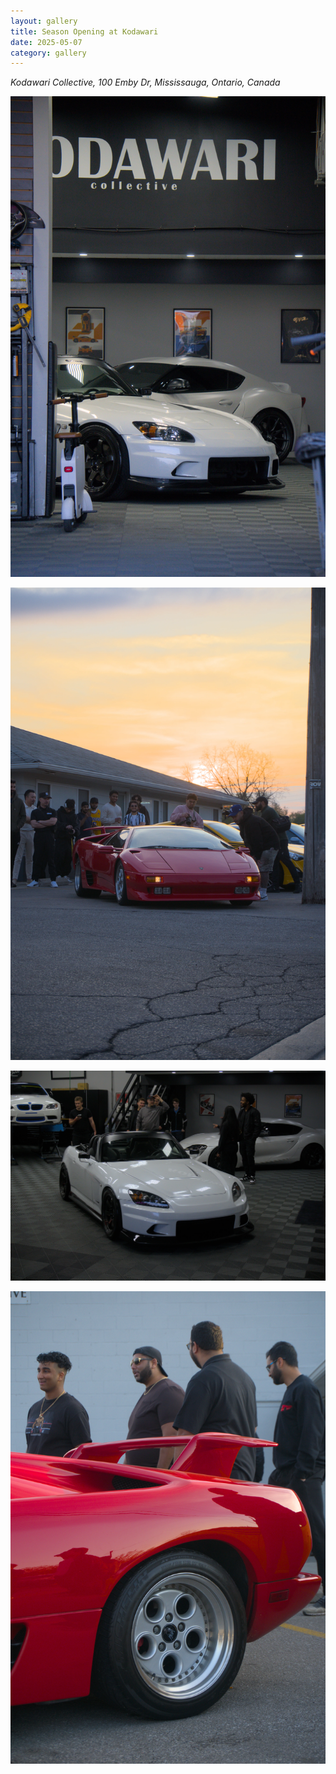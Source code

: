 ```yaml
---
layout: gallery
title: Season Opening at Kodawari
date: 2025-05-07
category: gallery
---
```

*Kodawari Collective, 100 Emby Dr, Mississauga, Ontario, Canada*

![DSC00377](/assets/img/2025-05-07-season-opening-at-kodawari/DSC00377.webp)

![DSC00412](/assets/img/2025-05-07-season-opening-at-kodawari/DSC00412.webp)

![DSC00403](/assets/img/2025-05-07-season-opening-at-kodawari/DSC00403.webp)

![DSC00357](/assets/img/2025-05-07-season-opening-at-kodawari/DSC00357.webp)

